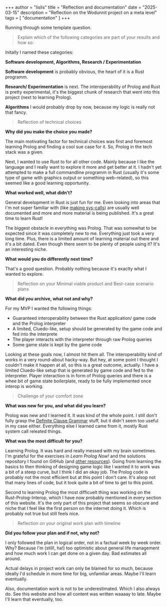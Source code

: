 +++
author = "lislis"
title = "Reflection and documentation"
date = "2025-03-15"
description = "Reflection on the Wodunnit project on a meta level"
tags = [
    "documentation"
]
+++

Running through some template question.

> Explain which of the following categories are part of your results and how so:

Initally I named these categories:

**Software development, Algorithms, Research / Experimentation**

**Software development** is probably obvious, the heart of it is a Rust programm.

**Research/ Experimentation** is next. The interoperability of Prolog and Rust is pretty experimental, it's the biggest chunk of research that went into this project (next to learning Prolog).

**Algorithms** I would probably drop by now, because my logic is really not that fancy.


> Reflection of technical choices

**Why did you make the choice you made?**

The main motivating factor for technical choices was first and foremost learning Prolog and finding a cool sue case for it. So, Prolog in the tech stack was a given.

Next, I wanted to use Rust to for all other code. Mainly because I like the language and I really want to explore it more and get better at it. I hadn't yet attempted to make a full commandline programm in Rust (usually it's some type of game with graphics output or something web-related), so this seemed like a good learning opportunity.

**What worked well, what didn't?**

General development in Rust is just fun for me. Even looking into areas that I'm not super familiar with (like [making sys-calls](/blog/rust-prolog-interop/)) are usually well documented and more and more material is being published. It's a great time to learn Rust!

The biggest obstacle in everything was Prolog. That was somewhat to be expected since it was completely new to me. Everything just took a very long time. Plus, there is a limited amount of learning material out there and it's a bit dated. Even though there seem to be plenty of people using it? It's an interesting niche.

**What would you do differently next time?**

That's a good question. Probably nothing because it's exaclty what I wanted to explore.

> Reflection on your Minimal viable product and Best-case scenario plans

**What did you archive, what not and why?**

For my MVP I wanted the following things:

- Guaranteed interoperability between the Rust application/ game code and the Prolog interpreter
- A limited, Cluedo-like, setup should be generated by the game code and fed into the interprete
- The player interacts with the interpreter through raw Prolog queries
- Some game state is kept by the game code

Looking at these goals now, I almost hit them all. The interoperability kind of works in a very round-about hacky-way. But hey, at some point I thought I couldn't make it happen at all, so this is a great outcome, actually.  I have a limited Cluedo-like setup that is generated by game code and fed to the interpreter. Player interaction is in form of Prolog queries and there is a whee bit of game state boilerplate, ready to be fully implemented once interop is working.

> Challenge of your comfort zone

**What was new for you, and what did you learn?**

Prolog was new and I learned it. It was kind of the whole point. I still don't fully grasp the [Definite Clause Grammar](https://lpn.swi-prolog.org/lpnpage.php?pagetype=html&pageid=lpn-htmlch7) stuff, but it didn't seem too useful in my case either. Everything else I learned came from it, mostly Rust system call releated things.

**What was the most difficult for you?**

Learning Prolog. It was hard and really messed with my brain sometimes. I'm grateful for the exercises in *Learn Prolog Now!* and the solutions repository I found on GitHub (and [other resources](/blog/prolog-resources/)). Going from learning the basics to then thinking of designing game logic like I wanted it to work was a bit of a steep curve, but I think I did an okay job. The Prolog code is probably not the most efficient but at this point I don't care. It's alsop not that many lines of code, but it took quite a bit of time to get to this point.

Second to learning Prolog the most difficuelt thing was working on the Rust-Prolog-Interop, which I have now probably mentioned in every section of this website. It's the only part of this project that seems so obscure and niche that I feel like the first person on the internet doing it. Which is probably not true but still feels nice.

> Reflection on your original work plan with timeline

**Did you follow your plan and if not, why not?**

I only followed the plan in logical order, not in a factual week by week order. Why? Because I'm (still!, ha!) too optimistic about general life management and how much work I can get done on a given day. Bad estimates all around.

Actual delays in project work can only be blamed for so much, because ideally I'd schedule in more time for big, unfamiliar areas. Maybe I'll learn eventually.

Also, documentation work is not to be underestimated. Which I also always do. See this website and how all content was written waaaay to late. Maybe I'll learn that eventually, too.
